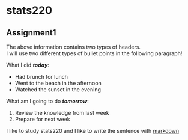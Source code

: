 # stats220
## Assignment1

The above information contains two types of headers.<br>
I will use two different types of bullet points in the following paragraph!

What I did <em><b>today</b></em>:
<ul>
  <li>Had brunch for lunch
  <li>Went to the beach in the afternoon
  <li>Watched the sunset in the evening
</ul>

What am I going to do <em><b>tomorrow</b></em>:
<ol>
  <li>Review the knowledge from last week
  <li>Prepare for next week
</ol

I like to study stats220 and I like to write the sentence with [markdown](https://en.wikipedia.org/wiki/Markdown)
